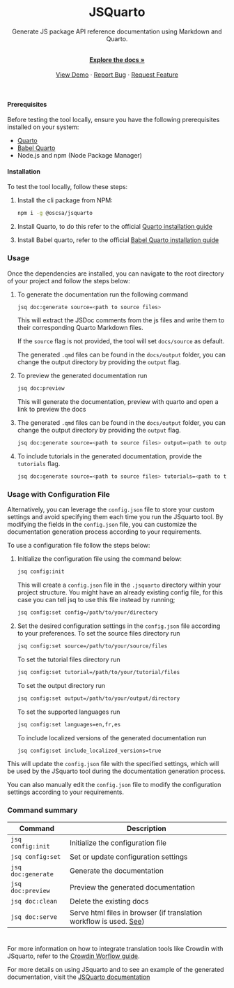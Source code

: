 <h1 align="center">JSQuarto</h1>

<div align="center">
    Generate JS package API reference documentation using Markdown and Quarto.
</div>
<br />
<div align="center">
  <p align="center">
    <a href="https://jsquarto.netlify.app/"><strong>Explore the docs »</strong></a>
    <br />
    <br />
    <a href="https://jsquarto.netlify.app/">View Demo</a>
    ·
    <a href="https://github.com/Open-Science-Community-Saudi-Arabia/JSquarto/issues">Report Bug</a>
    ·
    <a href="https://github.com/Open-Science-Community-Saudi-Arabia/JSquarto/issues">Request Feature</a>
  </p>
</div>
<br/>


#### Prerequisites

Before testing the tool locally, ensure you have the following prerequisites installed on your system:

-   [Quarto](https://quarto.org/)
-   [Babel Quarto](https://docs.ropensci.org/babelquarto/)
-   Node.js and npm (Node Package Manager)

#### Installation

To test the tool locally, follow these steps:

1. Install the cli package from NPM:
   
   ```bash
   npm i -g @oscsa/jsquarto 
   ```

2. Install Quarto, to do this refer to the official [Quarto installation guide](https://quarto.org/docs/get-started/) 

3. Install Babel quarto, refer to the official [Babel Quarto installation guide](https://docs.ropensci.org/babelquarto/)


### Usage

Once the dependencies are installed, you can navigate to the root directory of your project and follow the steps below:

1. To generate the documentation run the following command

   ```bash
   jsq doc:generate source=<path to source files> 
   ```

   This will extract the JSDoc comments from the js files and write them to their corresponding Quarto Markdown files.

   If the `source` flag is not provided, the tool will set `docs/source` as default.

   The generated `.qmd` files can be found in the `docs/output` folder, you can change the output directory by providing the `output` flag.

2. To preview the generated documentation run

   ```bash
   jsq doc:preview
   ```

   This will generate the documentation, preview with quarto and open a link to preview the docs

3. The generated `.qmd` files can be found in the `docs/output` folder, you can change the output directory by providing the `output` flag.

   ```bash
   jsq doc:generate source=<path to source files> output=<path to output dir>
   ```
    
4. To include tutorials in the generated documentation, provide the `tutorials` flag.

   ```bash
   jsq doc:generate source=<path to source files> tutorials=<path to tutorials directory>
   ```

### Usage with Configuration File 
Alternatively, you can leverage the `config.json` file to store your custom settings and avoid specifying them each time you run the JSquarto tool. By modifying the fields in the `config.json` file, you can customize the documentation generation process according to your requirements.

To use a configuration file follow the steps below:
1. Initialize the configuration file using the command below:
    ```bash
    jsq config:init  
    ```
    This will create a `config.json` file in the `.jsquarto` directory within your project structure. You might have an already existing config file, for this case you can tell jsq to use this file instead by running;
    ```bash
    jsq config:set config=/path/to/your/directory
    ```

2. Set the desired configuration settings in the `config.json` file according to your preferences.
   To set the source files directory run
   ```bash
   jsq config:set source=/path/to/your/source/files
   ```

   To set the tutorial files directory run
   ```bash
   jsq config:set tutorial=/path/to/your/tutorial/files
   ```

   To set the output directory run
   ```bash
   jsq config:set output=/path/to/your/output/directory
   ```
   To set the supported languages run
   ```bash
   jsq config:set languages=en,fr,es
   ```

   To include localized versions of the generated documentation run
   ```bash
   jsq config:set include_localized_versions=true
   ```

This will update the `config.json` file with the specified settings, which will be used by the JSquarto tool during the documentation generation process.

You can also manually edit the `config.json` file to modify the configuration settings according to your requirements.


### Command summary
| Command | Description |
| --- | --- |
| `jsq config:init` | Initialize the configuration file |
| `jsq config:set` | Set or update configuration settings |
| `jsq doc:generate` | Generate the documentation |
| `jsq doc:preview` | Preview the generated documentation |
| `jsq doc:clean` | Delete the existing docs |
| `jsq doc:serve` | Serve html files in browser (if translation workflow is used. [See](https://jsquarto.netlify.app/chapters/tutorials/how_to/workflows.html)) |

#

For more information on how to integrate translation tools like Crowdin with JSquarto, refer to the [Crowdin Worflow guide](https://jsquarto.netlify.app/chapters/tutorials/how_to/workflows#doc-generation-with-crowdin-translation).

For more details on using JSquarto and to see an example of the generated documentation, visit the [JSQuarto documentation](https://jsquarto.netlify.app/)

